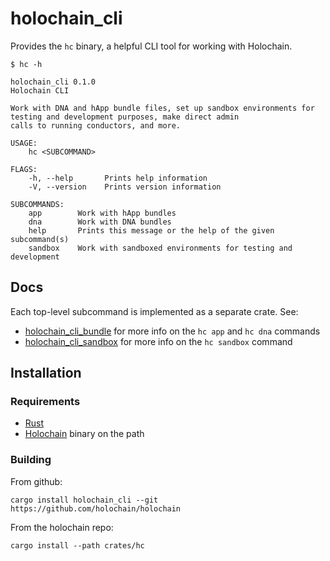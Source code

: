 # holochain_cli

Provides the `hc` binary, a helpful CLI tool for working with Holochain.

```shell
$ hc -h

holochain_cli 0.1.0
Holochain CLI

Work with DNA and hApp bundle files, set up sandbox environments for testing and development purposes, make direct admin
calls to running conductors, and more.

USAGE:
    hc <SUBCOMMAND>

FLAGS:
    -h, --help       Prints help information
    -V, --version    Prints version information

SUBCOMMANDS:
    app        Work with hApp bundles
    dna        Work with DNA bundles
    help       Prints this message or the help of the given subcommand(s)
    sandbox    Work with sandboxed environments for testing and development
```

## Docs

Each top-level subcommand is implemented as a separate crate. See:

- [holochain_cli_bundle](https://github.com/holochain/holochain/tree/develop/crates/hc_bundle) for more info on the `hc app` and `hc dna` commands
- [holochain_cli_sandbox](https://github.com/holochain/holochain/tree/develop/crates/hc_sandbox) for more info on the `hc sandbox` command

## Installation

### Requirements

- [Rust](https://rustup.rs/)
- [Holochain](https://github.com/holochain/holochain) binary on the path

### Building

From github:

```shell
cargo install holochain_cli --git https://github.com/holochain/holochain
```

From the holochain repo:

```shell
cargo install --path crates/hc
```
